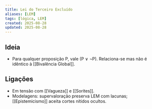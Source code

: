 ```yaml
---
title: Lei do Terceiro Excluído
aliases: [LEM]
tags: [lógica, LEM]
created: 2025-08-28
updated: 2025-08-28
---
```


## Ideia
- Para qualquer proposição P, vale (P ∨ ¬P). Relaciona-se mas não é idêntico à [[Bivalência Global]].

## Ligações
- Em tensão com [[Vagueza]] e [[Sorites]].
- Modelagens: supervaloração preserva LEM com lacunas; [[Epistemicismo]] aceita cortes nítidos ocultos.
